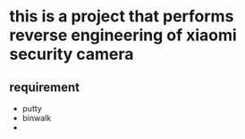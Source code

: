 # this is a project that performs reverse engineering of xiaomi security camera

## requirement

- putty
- binwalk
- 